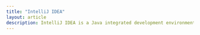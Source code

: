 ```yaml
---
title: "IntelliJ IDEA"
layout: article
description: IntelliJ IDEA is a Java integrated development environment (IDE) for developing computer software. It is developed by JetBrains.
---
```

